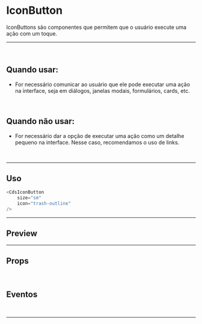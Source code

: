 # IconButton

IconButtons são componentes que permitem que o usuário execute uma ação com um toque.

---
<br>

## Quando usar:
- For necessário comunicar ao usuário que ele pode executar uma ação na interface,
seja em diálogos, janelas modais, formulários, cards, etc.


<br>

## Quando não usar:
- For necessário dar a opção de executar uma ação como um detalhe pequeno na interface.
Nesse caso, recomendamos o uso de links.

<br>

---

## Uso

```js
<CdsIconButton
	size="sm"
	icon="trash-outline"
/>
```

---

## Preview

<PreviewBuilder
	:args
	:component="CdsIconButton"
	:events
/>

---

## Props

<APITable
	name="CdsIconButton"
	section="props"
/>
<br>

## Eventos

<APITable
	name="CdsIconButton"
	section="events"
/>
<br>

---
<script setup>
import { ref } from 'vue';
import CdsIconButton from '@/components/IconButton.vue';

const events = [
	'cds-click'
];

const args = ref({
	size: 'sm',
	icon: 'trash-outline',
	variant: 'white',
	tooltipText: 'Excluir',
	disabled: false,
	feedbackOnClick: true,
	feedbackIcon: 'check-outline',
});
</script>
